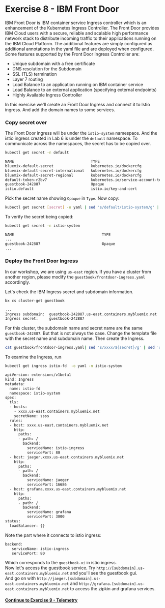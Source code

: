 # Exercise 8 - IBM Front Door

IBM Front Door is IBM container service Ingress controller which is an enhancement of the Kubernetes Ingress Controller. The Front Door provides IBM Cloud users with a secure, reliable and scalable high performance network stack to distribute incoming traffic to their applications running on the IBM Cloud Platform. The additional features are simply configured as additional annotations in the yaml file and are deployed when configured. Some features supported by the Front Door Ingress Controller are:
* Unique subdomain with a free certificate
* DNS resolution for the Subdomain
* SSL (TLS) termination
* Layer 7 routing
* Load Balance to an application running on IBM container service
* Load Balance to an external application (specifying external endpoints)
* Highly Available Ingress Controller

In this exercise we'll create an Front Door Ingress and connect it to Istio ingress. And add the domain names to some services.

### Copy secret over
The Front Door ingress will be under the `istio-system` namespace. And the istio ingress created in Lab 6 is under the `default` namespace. To communicate across the namespaces, the secret has to be copied over.
```sh
kubectl get secret -n default
```

```sh
NAME                                   TYPE                                  DATA      AGE
bluemix-default-secret                 kubernetes.io/dockercfg               1         4d
bluemix-default-secret-international   kubernetes.io/dockercfg               1         4d
bluemix-default-secret-regional        kubernetes.io/dockercfg               1         4d
default-token-r2bv7                    kubernetes.io/service-account-token   3         4d
guestbook-242887                       Opaque                                2         4d
istio.default                          istio.io/key-and-cert                 3         2d
```
Pick the secret name showing `Opaque` in `Type`.
Now copy:
```sh
kubectl get secret [secret] -o yaml | sed 's/default/istio-system/g' | kubectl -n istio-system create -f -
```
To verify the secret being copied:
```sh
kubectl get secret -n istio-system
```
```sh
NAME                                        TYPE                                  DATA      AGE
...
guestbook-242887                            Opaque                                2         23s
...
```
### Deploy the Front Door Ingress
In our workshop, we are using `us-east` region. If you have a cluster from another region, please modify the `guestbook/frontdoor-ingress.yaml` accordingly.

Let's check the IBM Ingress secret and subdomain information.
```sh
bx cs cluster-get guestbook

...
Ingress subdomain:	guestbook-242887.us-east.containers.mybluemix.net
Ingress secret:		guestbook-242887
```
For this cluster, the subdomain name and secret name are the same `guestbook-242887`. But that is not always the case.
Change the template file with the secret name and subdomain name. Then create the Ingress.
```sh
cat guestbook/frontdoor-ingress.yaml| sed 's/xxxx/${secret}/g' | sed 's/ssss/${subdomain}/g' | kubectl -n istio-system create -f -
```
To examine the Ingress, run
```sh
kubectl get ingress istio-fd  -o yaml -n istio-system
```
```sh
apiVersion: extensions/v1beta1
kind: Ingress
metadata:
  name: istio-fd
  namespace: istio-system
spec:
  tls:
  - hosts:
    - xxxx.us-east.containers.mybluemix.net
    secretName: ssss
  rules:
  - host: xxxx.us-east.containers.mybluemix.net
    http:
      paths:
      - path: /
        backend:
          serviceName: istio-ingress
          servicePort: 80
  - host: jaeger.xxxx.us-east.containers.mybluemix.net
    http:
      paths:
      - path: /
        backend:
          serviceName: jaeger
          servicePort: 16686
  - host: grafana.xxxx.us-east.containers.mybluemix.net
    http:
      paths:
      - path: /
        backend:
          serviceName: grafana
          servicePort: 3000
status:
  loadBalancer: {}
```

Note the part where it connects to istio ingress:
```sh
backend:
   serviceName: istio-ingress
   servicePort: 80
```
Which corresponds to the `guestbook-ui` in istio ingress.   
Now let's access the guestbook service. Try `http://[subdomain].us-east.containers.mybluemix.net` and you'll see the guestbook gui.   
And go on with `http://jaeger.[subdomain].us-east.containers.mybluemix.net` and `http://grafana.[subdomain].us-east.containers.mybluemix.net` to access the zipkin and grafana services.  

#### [Continue to Exercise 9 - Telemetry](../exercise-9/README.md)
